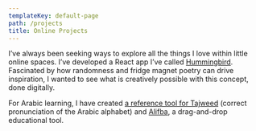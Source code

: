```yaml
---
templateKey: default-page
path: /projects
title: Online Projects
---
```

I’ve always been seeking ways to explore all the things I love within little online spaces. I’ve developed a React app I’ve called [Hummingbird](https://www.hummingbird.ghazala.cc). Fascinated by how randomness and fridge magnet poetry can drive inspiration, I wanted to see what is creatively possible with this concept, done digitally.

For Arabic learning, I have created [a reference tool for Tajweed](https://www.tajweed.ghazala.cc) (correct pronunciation of the Arabic alphabet) and [Alifba](http://alifba.ghazala.cc), a drag-and-drop educational tool.
